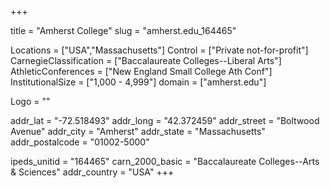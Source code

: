 
+++

title = "Amherst College"
slug = "amherst.edu_164465"

Locations = ["USA","Massachusetts"]
Control = ["Private not-for-profit"]
CarnegieClassification = ["Baccalaureate Colleges--Liberal Arts"]
AthleticConferences = ["New England Small College Ath Conf"]
InstitutionalSize = ["1,000 - 4,999"]
domain = ["amherst.edu"]

Logo = ""

addr_lat = "-72.518493"
addr_long = "42.372459"
addr_street = "Boltwood Avenue"
addr_city = "Amherst"
addr_state = "Massachusetts"
addr_postalcode = "01002-5000"

ipeds_unitid = "164465"
carn_2000_basic = "Baccalaureate Colleges--Arts & Sciences"
addr_country = "USA"
+++
    
